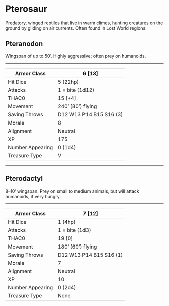 # Pterosaur

Predatory, winged reptiles that live in warm climes, hunting creatures on the ground by gliding on air currents. Often found in Lost World regions.

## Pteranodon

Wingspan of up to 50’. Highly aggressive; often prey on humanoids.

------

| Armor Class     | 6 [13]                  |
| ---------------- | ----------------------- |
| Hit Dice         | 5 (22hp)                |
| Attacks          | 1 × bite (1d12)         |
| THAC0            | 15 [+4]                 |
| Movement         | 240’ (80’) flying       |
| Saving Throws    | D12 W13 P14 B15 S16 (3) |
| Morale           | 8                       |
| Alignment        | Neutral                 |
| XP               | 175                     |
| Number Appearing | 0 (1d4)                 |
| Treasure Type    | V                       |

------

## Pterodactyl

8–10’ wingspan. Prey on small to medium animals, but will attack humanoids, if very hungry.

------

| Armor Class     | 7 [12]                  |
| ---------------- | ----------------------- |
| Hit Dice         | 1 (4hp)                 |
| Attacks          | 1 × bite (1d3)          |
| THAC0            | 19 [0]                  |
| Movement         | 180’ (60’) flying       |
| Saving Throws    | D12 W13 P14 B15 S16 (1) |
| Morale           | 7                       |
| Alignment        | Neutral                 |
| XP               | 10                      |
| Number Appearing | 0 (2d4)                 |
| Treasure Type    | None                    |